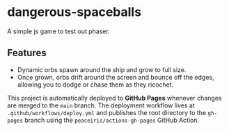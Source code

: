 # dangerous-spaceballs
A simple js game to test out phaser.

## Features

- Dynamic orbs spawn around the ship and grow to full size.
- Once grown, orbs drift around the screen and bounce off the edges, allowing
  you to dodge or chase them as they ricochet.

This project is automatically deployed to **GitHub Pages** whenever changes are merged to the `main` branch. The deployment workflow lives at `.github/workflows/deploy.yml` and publishes the root directory to the `gh-pages` branch using the `peaceiris/actions-gh-pages` GitHub Action.

